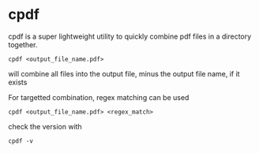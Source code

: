 cpdf
====

cpdf is a super lightweight utility to quickly combine pdf files in a directory together.

```
cpdf <output_file_name.pdf> 
```

will combine all files into the output file, minus the output file name, if it exists

For targetted combination, regex matching can be used

```
cpdf <output_file_name.pdf> <regex_match>
```

check the version with

```
cpdf -v
```